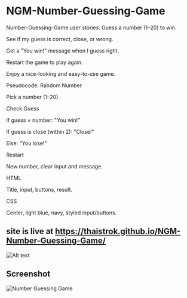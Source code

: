 # NGM-Number-Guessing-Game

Number-Guessing-Game
user stories:
Guess a number (1–20) to win.

See if my guess is correct, close, or wrong.

Get a "You win!" message when I guess right.

Restart the game to play again.

Enjoy a nice-looking and easy-to-use game.

Pseudocode:
Random Number

Pick a number (1–20).

Check Guess

If guess = number: "You win!"

If guess is close (within 2): "Close!"

Else: "You lose!"

Restart

New number, clear input and message.

HTML

Title, input, buttons, result.

CSS

Center, light blue, navy, styled input/buttons.


## site is live at https://thaistrok.github.io/NGM-Number-Guessing-Game/

![Alt text](Desktop/game-screenshot.jpg?raw=true "my plan")

## Screenshot
![Number Guessing Game](Desktop/game-screenshot.jpg?raw=true "Number Guessing Game")
